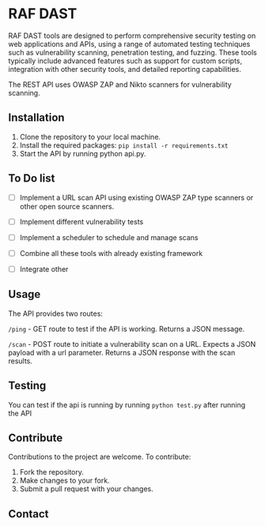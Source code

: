 # RAF DAST 
RAF DAST tools are designed to perform comprehensive security testing on web applications and APIs, using a range of automated testing techniques such as vulnerability scanning, penetration testing, and fuzzing. These tools typically include advanced features such as support for custom scripts, integration with other security tools, and detailed reporting capabilities.


The REST API uses OWASP ZAP and Nikto scanners for vulnerability scanning.

## Installation
1. Clone the repository to your local machine.
2. Install the required packages: ```pip install -r requirements.txt```
3. Start the API by running python api.py.

## To Do list
- [ ] Implement a URL scan API using existing OWASP ZAP type scanners or other open source scanners.
- [ ] Implement different vulnerability tests
- [ ] Implement a scheduler to schedule and manage scans
- [ ] Combine all these tools with already existing framework
- [ ] Integrate other


## Usage
The API provides two routes:

```/ping``` - GET route to test if the API is working. Returns a JSON message.

```/scan``` - POST route to initiate a vulnerability scan on a URL. Expects a JSON payload with a url parameter. Returns a JSON response with the scan results.

## Testing
You can test if the api is running by running ```python test.py``` after running the API

## Contribute
Contributions to the project are welcome. To contribute:

1. Fork the repository.
2. Make changes to your fork.
3. Submit a pull request with your changes.

## Contact

